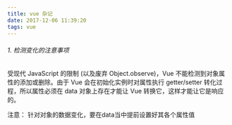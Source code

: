 ```yaml
---
title: vue 杂记
date: 2017-12-06 11:39:20
tags: vue
---
```


###### 1. 检测变化的注意事项
受现代 JavaScript 的限制 (以及废弃 Object.observe)，Vue 不能检测到对象属性的添加或删除。由于 Vue 会在初始化实例时对属性执行 getter/setter 转化过程，所以属性必须在 data 对象上存在才能让 Vue 转换它，这样才能让它是响应的。  

注意： 针对对象的数据变化，要在data当中提前设置好其各个属性值
